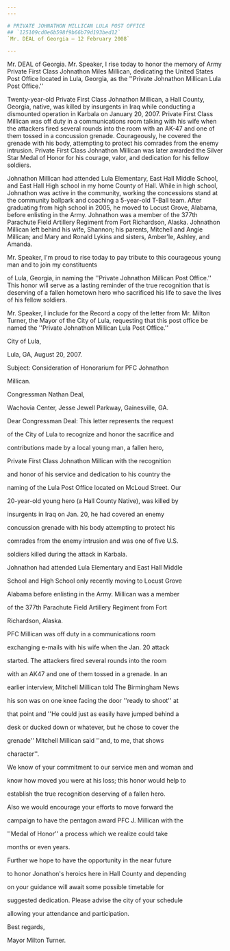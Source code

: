 ```yaml
---
---

# PRIVATE JOHNATHON MILLICAN LULA POST OFFICE
## `125109cd0e6b598f9b66b79d193bed12`
`Mr. DEAL of Georgia — 12 February 2008`

---
```



Mr. DEAL of Georgia. Mr. Speaker, I rise today to honor the memory of 
Army Private First Class Johnathon Miles Millican, dedicating the 
United States Post Office located in Lula, Georgia, as the ''Private 
Johnathon Millican Lula Post Office.''

Twenty-year-old Private First Class Johnathon Millican, a Hall 
County, Georgia, native, was killed by insurgents in Iraq while 
conducting a dismounted operation in Karbala on January 20, 2007. 
Private First Class Millican was off duty in a communications room 
talking with his wife when the attackers fired several rounds into the 
room with an AK-47 and one of them tossed in a concussion grenade. 
Courageously, he covered the grenade with his body, attempting to 
protect his comrades from the enemy intrusion. Private First Class 
Johnathon Millican was later awarded the Silver Star Medal of Honor for 
his courage, valor, and dedication for his fellow soldiers.

Johnathon Millican had attended Lula Elementary, East Hall Middle 
School, and East Hall High school in my home County of Hall. While in 
high school, Johnathon was active in the community, working the 
concessions stand at the community ballpark and coaching a 5-year-old 
T-Ball team. After graduating from high school in 2005, he moved to 
Locust Grove, Alabama, before enlisting in the Army. Johnathon was a 
member of the 377th Parachute Field Artillery Regiment from Fort 
Richardson, Alaska. Johnathon Millican left behind his wife, Shannon; 
his parents, Mitchell and Angie Millican; and Mary and Ronald Lykins 
and sisters, Amber'le, Ashley, and Amanda.

Mr. Speaker, I'm proud to rise today to pay tribute to this 
courageous young man and to join my constituents


of Lula, Georgia, in naming the ''Private Johnathon Millican Post 
Office.'' This honor will serve as a lasting reminder of the true 
recognition that is deserving of a fallen hometown hero who sacrificed 
his life to save the lives of his fellow soldiers.

Mr. Speaker, I include for the Record a copy of the letter from Mr. 
Milton Turner, the Mayor of the City of Lula, requesting that this post 
office be named the ''Private Johnathon Millican Lula Post Office.''

























 City of Lula,





















Lula, GA, August 20, 2007.


 Subject: Consideration of Honorarium for PFC Johnathon 




 Millican.



 Congressman Nathan Deal,


 Wachovia Center, Jesse Jewell Parkway, Gainesville, GA.



 Dear Congressman Deal: This letter represents the request 


 of the City of Lula to recognize and honor the sacrifice and 


 contributions made by a local young man, a fallen hero, 


 Private First Class Johnathon Millican with the recognition 


 and honor of his service and dedication to his country the 


 naming of the Lula Post Office located on McLoud Street. Our 


 20-year-old young hero (a Hall County Native), was killed by 


 insurgents in Iraq on Jan. 20, he had covered an enemy 


 concussion grenade with his body attempting to protect his 


 comrades from the enemy intrusion and was one of five U.S. 


 soldiers killed during the attack in Karbala.



 Johnathon had attended Lula Elementary and East Hall Middle 


 School and High School only recently moving to Locust Grove 


 Alabama before enlisting in the Army. Millican was a member 


 of the 377th Parachute Field Artillery Regiment from Fort 


 Richardson, Alaska.



 PFC Millican was off duty in a communications room 


 exchanging e-mails with his wife when the Jan. 20 attack 


 started. The attackers fired several rounds into the room 


 with an AK47 and one of them tossed in a grenade. In an 


 earlier interview, Mitchell Millican told The Birmingham News 


 his son was on one knee facing the door ''ready to shoot'' at 


 that point and ''He could just as easily have jumped behind a 


 desk or ducked down or whatever, but he chose to cover the 


 grenade'' Mitchell Millican said ''and, to me, that shows 


 character''.



 We know of your commitment to our service men and woman and 


 know how moved you were at his loss; this honor would help to 


 establish the true recognition deserving of a fallen hero. 


 Also we would encourage your efforts to move forward the 


 campaign to have the pentagon award PFC J. Millican with the 


 ''Medal of Honor'' a process which we realize could take 


 months or even years.



 Further we hope to have the opportunity in the near future 


 to honor Jonathon's heroics here in Hall County and depending 


 on your guidance will await some possible timetable for 


 suggested dedication. Please advise the city of your schedule 


 allowing your attendance and participation.





 Best regards,























Mayor Milton Turner.
